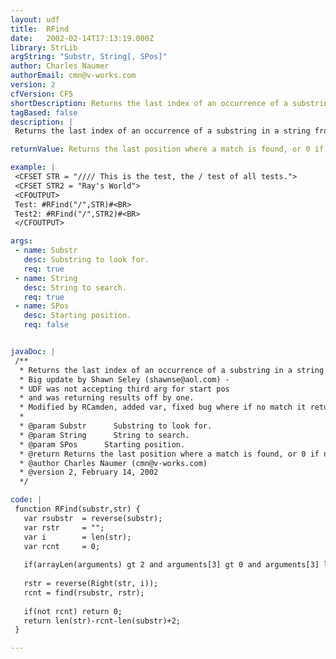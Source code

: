 ```yaml
---
layout: udf
title:  RFind
date:   2002-02-14T17:13:19.000Z
library: StrLib
argString: "Substr, String[, SPos]"
author: Charles Naumer
authorEmail: cmn@v-works.com
version: 2
cfVersion: CF5
shortDescription: Returns the last index of an occurrence of a substring in a string from a specified starting position.
tagBased: false
description: |
 Returns the last index of an occurrence of a substring in a string from a specified starting position. (The reverse of find).

returnValue: Returns the last position where a match is found, or 0 if no match is found.

example: |
 <CFSET STR = "//// This is the test, the / test of all tests.">
 <CFSET STR2 = "Ray's World">
 <CFOUTPUT>
 Test: #RFind("/",STR)#<BR>
 Test2: #RFind("/",STR2)#<BR>
 </CFOUTPUT>

args:
 - name: Substr
   desc: Substring to look for.
   req: true
 - name: String
   desc: String to search.
   req: true
 - name: SPos
   desc: Starting position.
   req: false


javaDoc: |
 /**
  * Returns the last index of an occurrence of a substring in a string from a specified starting position.
  * Big update by Shawn Seley (shawnse@aol.com) -
  * UDF was not accepting third arg for start pos 
  * and was returning results off by one.
  * Modified by RCamden, added var, fixed bug where if no match it return len of str
  * 
  * @param Substr      Substring to look for. 
  * @param String      String to search. 
  * @param SPos      Starting position. 
  * @return Returns the last position where a match is found, or 0 if no match is found. 
  * @author Charles Naumer (cmn@v-works.com) 
  * @version 2, February 14, 2002 
  */

code: |
 function RFind(substr,str) {
   var rsubstr  = reverse(substr);
   var rstr     = "";
   var i        = len(str);
   var rcnt     = 0;
 
   if(arrayLen(arguments) gt 2 and arguments[3] gt 0 and arguments[3] lte len(str)) i = len(str) - arguments[3] + 1;
 
   rstr = reverse(Right(str, i));
   rcnt = find(rsubstr, rstr);
 
   if(not rcnt) return 0;
   return len(str)-rcnt-len(substr)+2;
 }

---
```


